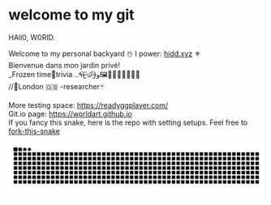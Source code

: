 # welcome to my git

<html>


 <body>
  
  <div class="ex001"> 
   
<p>HAll0, W0RlD. </p>
<p>Welcome to my personal backyard ☃️ I power: <a href="https://www.instagram.com/hidd.xyz/">hidd.xyz</a> ⚜️ </br>
Bienvenue dans mon jardin privé! </br>
_Frozen time💠trivia ..٩(˃̶͈̀௰˂̶͈́)و🖼💙🇫🇷💚🇮🇹🍝 </br>
//📍London 🇬🇧 -researcher🃏 </p>

More testing space:
https://readyggplayer.com/ </br>
Git.io page: https://worldart.github.io</br>
If you fancy this snake, here is the repo with setting setups. Feel free to <a href="https://github.com/worldart/fork-this-snake"> fork-this-snake </a> </br>

<picture>
  <source media="(prefers-color-scheme: dark)" srcset="https://raw.githubusercontent.com/worldart/worldart/output/github-contribution-grid-snake-dark.svg">
  <source media="(prefers-color-scheme: light)" srcset="https://raw.githubusercontent.com/worldart/worldart/output/github-contribution-grid-snake.svg">
  <img alt="github contribution grid snake animation" src="https://raw.githubusercontent.com/worldart/worldart/output/github-contribution-grid-snake.svg">
</picture>

</div>

</body>


</html>
